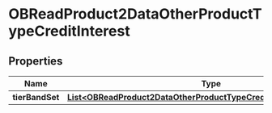 
# OBReadProduct2DataOtherProductTypeCreditInterest

## Properties
Name | Type | Description | Notes
------------ | ------------- | ------------- | -------------
**tierBandSet** | [**List&lt;OBReadProduct2DataOtherProductTypeCreditInterestTierBandSet&gt;**](OBReadProduct2DataOtherProductTypeCreditInterestTierBandSet.md) |  | 



